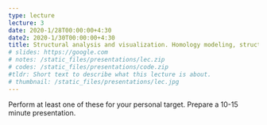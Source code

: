 ```yaml
---
type: lecture
lecture: 3
date: 2020-1/28T00:00:00+4:30
date2: 2020-1/30T00:00:00+4:30
title: Structural analysis and visualization. Homology modeling, structural alignment, and electrostatics calculations. 
# slides: https://google.com
# notes: /static_files/presentations/lec.zip
# codes: /static_files/presentations/code.zip
#tldr: Short text to describe what this lecture is about.
# thumbnail: /static_files/presentations/lec.jpg
---
```

Perform at least one of these for your personal target. Prepare a 10-15 minute presentation.